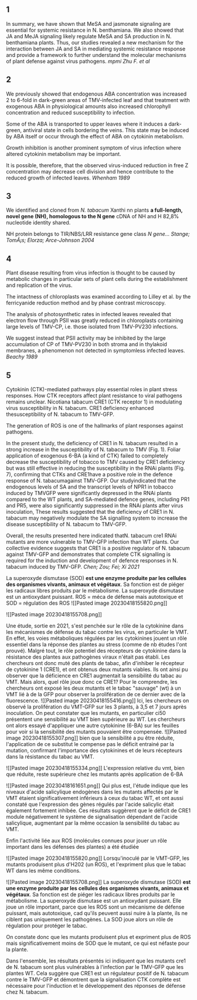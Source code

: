 ## 1
In summary, we have shown that MeSA and jasmonate signaling are essential for systemic resistance in N. benthamiana. We also showed that JA and MeJA signaling likely regulate MeSA and SA production in N. benthamiana plants. Thus, our studies revealed a new mechanism for the interaction between JA and SA in mediating systemic resistance response and provide a framework to further understand the molecular mechanisms of plant defense against virus pathogens.
*mpmi Zhu F. et al*


## 2
We previously showed that endogenous ABA concentration was increased 2 to 6-fold in dark-green areas of TMV-infected leaf and that treatment with exogenous ABA in physiological amounts also increased chlorophyll concentration and reduced susceptibility to infection.

Some of the ABA is transported to upper leaves where it induces a dark-green, antiviral state in cells bordering the veins. This state may be induced by ABA itself or occur through the effect of ABA on cytokinin metabolism.

Growth inhibition is another prominent symptom of virus infection where altered cytokinin metabolism may be important.

It is possible, therefore, that the observed virus-induced reduction in free Z concentration may decrease cell division and hence contribute to the reduced growth of infected leaves.
*Whenham 1989*


## 3
We identified and cloned from *N. tabacum* Xanthi nn plants **a full-length, novel gene (NH), homologous to the N gene**
cDNA of NH and H 82,8% nucleotide identity shared.

NH protein belongs to TIR/NBS/LRR resistance gene class
*N gene... Stange; TomÃ¡s; Elorza; Arce-Johnson 2004*


## 4
Plant disease resulting from virus infection is thought to be caused by metabolic changes in particular sets of plant cells during the establishment and replication of the virus.

The intactness of chloroplasts was examined according to Lilley et al. by the ferricyanide reduction method and by phase contrast microscopy.

The analysis of photosynthetic rates in infected leaves revealed that electron flow through PSII was greatly reduced in chloroplasts containing large levels of TMV-CP, i.e. those isolated from TMV-PV230 infections.

We suggest instead that PSII activity may be inhibited by the large accumulation of CP of TMV-PV230 in both stroma and in thylakoid membranes, a phenomenon not detected in symptomless infected leaves.
*Beachy 1989*


## 5

Cytokinin (CTK)-mediated pathways play essential roles in plant stress responses. How CTK receptors affect plant resistance to viral pathogens remains unclear.
Nicotiana tabacum CRE1 (CTK receptor 1) in modulating virus susceptibility in N. tabacum. CRE1 deficiency enhanced thesusceptibility of N. tabacum to TMV-GFP.

The generation of ROS is one of the hallmarks of plant responses against pathogens.

In the present study, the deficiency of CRE1 in N. tabacum resulted in a strong increase in the susceptibility of N. tabacum to TMV (Fig. 1). Foliar application of exogenous 6-BA (a kind of CTK) failed to completely decrease the susceptibility of tobacco to TMV caused by CRE1 deficiency but was still effective in reducing the susceptibility in the RNAi plants (Fig. 7), confirming that CTKs and CRE1have a positive role in the defence response of N. tabacumagainst TMV-GFP.
Our studyindicated that the endogenous levels of SA and the transcript levels of NPR1 in tobacco induced by TMVGFP were significantly depressed in the RNAi plants compared to the WT plants, and SA-mediated defence genes, including PR1 and PR5, were also significantly suppressed in the RNAi plants after virus inoculation,
These results suggested that the deficiency of CRE1 in N. tabacum may negatively modulate the SA signalling system to increase the disease susceptibility of N. tabacum to TMV-GFP.

Overall, the results presented here indicated thatN. tabacum cre1 RNAi mutants are more vulnerable to TMV-GFP infection than WT plants. Our collective evidence suggests that CRE1 is a positive regulator of N. tabacum against TMV-GFP and demonstrates that
complete CTK signalling is required for the induction and development of defence responses in N. tabacum induced by TMV-GFP.
*Chen; Zou; Fei; Xi 2021*








La superoxyde dismutase (SOD) **est une enzyme produite par les cellules des organismes vivants, animaux et végétaux**. Sa fonction est de piéger les radicaux libres produits par le métabolisme. La superoxyde dismutase est un antioxydant puissant.
ROS = méca de défense mais autotoxique et SOD = régulation des ROS
![[Pasted image 20230418155820.png]]

![[Pasted image 20230418155708.png]]



Une étude, sortie en 2021, s'est penchée sur le rôle de la cytokinine dans les mécanismes de défense du tabac contre les virus, en particuler le VMT.
En effet, les voies métaboliques régulées par les cytokinines jouent un rôle essentiel dans la réponse des plantes au stress (comme de nb études l'ont prouvé). Malgré tout, le rôle potentiel des récepteurs de cytokinine dans la résistance des plantes aux pathogènes viraux n'était pas établi.
Les chercheurs ont donc muté des plants de tabac, afin d'inhiber le récepteur de cytokinine 1 (CRE1), et ont obtenus deux mutants viables.
Ils ont ainsi pu observer que la déficience en CRE1 augmentait la sensibilité du tabac au VMT.
Mais alors, quel rôle joue donc ce CRE1?
Pour le comprendre, les chercheurs ont exposé les deux mutants et le tabac "sauvage" (wt) à un VMT lié à de la GFP pour observer la prolifération de ce dernier avec de la fluorescence.
![[Pasted image 20230418155416.png]]
Ici, les chercheurs on observé la prolifération du VMT-GFP sur les 3 plants, à 3,5 et 7 jours après inoculation.
On peut constater que les mutants, en particulier ci50 présentent une sensibilité au VMT bien supérieure au WT.
Les chercheurs ont alors essayé d'appliquer une autre cytokinine (6-BA) sur les feuilles pour voir si la sensibilité des mutants pouvaient être compensée.
![[Pasted image 20230418155307.png]]
bien que la sensibilité a pu être réduite, l'application de ce substitut le compense pas le déficit entrainé par la mutation, confirmant l'importance des cytokinines et de leurs récepteurs dans la résistance du tabac au VMT.

![[Pasted image 20230418155334.png]]
L'expression relative du vmt, bien que réduite, reste supérieure chez les mutants après application de 6-BA

![[Pasted image 20230418161651.png]]
Qui plus est, l'étude indique que les niveaux d'acide salicylique endogènes dans les mutants affectés par le VMT étaient significativement inférieurs à ceux du tabac WT, et ont aussi constaté que l'expression des gènes régulés par l'acide salicylic était également fortement inhibée.
Ces résultats suggèrent que le déficit de CRE1 module négativement le système de signalisation dépendant de l'acide salicylique, augmentant par la même occasion la sensibilité du tabac au VMT.

Enfin l'activité liée aux ROS (molécules connues pour jouer un rôle important dans les défenses des plantes) a été étudiée

![[Pasted image 20230418155820.png]]
Lorsqu'inoculé par le VMT-GFP, les mutants produisent plus d'H202 (un ROS), et l'expriment plus que le tabac WT dans les même conditions.

![[Pasted image 20230418155708.png]]
La superoxyde dismutase (SOD) **est une enzyme produite par les cellules des organismes vivants, animaux et végétaux**. Sa fonction est de piéger les radicaux libres produits par le métabolisme. La superoxyde dismutase est un antioxydant puissant.
Elle joue un rôle important, parce que les ROS sont un mécanisme de défense puissant, mais autotoxique, cad qu'ils peuvent aussi nuire à la plante, ils ne ciblent pas uniquement les pathogènes. La SOD joue alors un rôle de régulation pour protéger le tabac.

On constate donc que les mutants produisent plus et expriment plus de ROS mais significativement moins de SOD que le mutant, ce qui est néfaste pour la plante.

Dans l'ensemble, les résultats présentés ici indiquent que les mutants cre1 de N. tabacum sont plus vulnérables à l'infection par le TMV-GFP que les plantes WT. Cela suggère que CRE1 est un régulateur positif de N. tabacum contre le TMV-GFP et démontrent que la signalisation CTK complète est nécessaire pour l'induction et le développement des réponses de défense chez N. tabacum.







